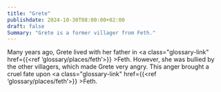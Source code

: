 ```yaml
---
title: "Grete"
publishdate: 2024-10-30T08:00:00+02:00
draft: false
Summary: "Grete is a former villager from Feth."
---
```

Many years ago, Grete lived with her father in <a class="glossary-link" href={{<ref ‘glossary/places/feth’>}} >Feth</a>. However, she was bullied by the other villagers, which made Grete very angry. This anger brought a cruel fate upon <a class="glossary-link" href={{<ref ‘glossary/places/feth’>}} >Feth</a>.

